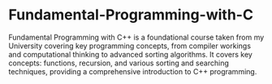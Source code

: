 # Fundamental-Programming-with-C
Fundamental Programming with C++ is a foundational course taken from my University covering key programming concepts, from compiler workings and computational thinking to advanced sorting algorithms. It covers key concepts: functions, recursion, and various sorting and searching techniques, providing a comprehensive introduction to C++ programming.

